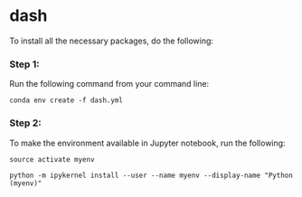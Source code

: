 # dash

To install all the necessary packages, do the following: 

### Step 1: 

Run the following command from your command line: 

`conda env create -f dash.yml`


### Step 2: 

To make the environment available in Jupyter notebook, run the following: 

`source activate myenv`

`python -m ipykernel install --user --name myenv --display-name "Python (myenv)"`
